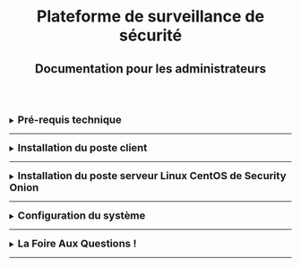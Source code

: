 <div align="center"><h1>Plateforme de surveillance de sécurité</h1></div>
<div align="center"><h2>Documentation pour les administrateurs</h2></div>
<br> 
<br>
<br>

<details>
<summary><strong><font size="+1">Pré-requis technique</font></strong></summary>

### Généralités
Disposer de :
  * Une machine serveur sous un OS Linux serveur CentOS où se trouvera Security Onion.
  * Machine clientes sous n'importe quel OS.
    Nous avons fait le choix de partir sous deux machines clientes avec deux OS différents.
    Cela nous permettra de mieux visualiser les différences entre les OS suivant ce que souhaite le client.

### Security Onion
Cliquez [ici](https://docs.securityonion.net/en/2.4/hardware.html), pour voir les spécificités requises pour une machine Security Onion. <br>
Cette documentation indiquera :
  * Configuration matérielle requise
  * Architecture du processeur
  * Spécificité minimum pour la RAM, la DATA, le nombre de cœur de CPU, ...
  * Et bien d'autres informations supplémentaires.

</details>
<HR> 

<details>
<summary><strong><font size="+1">Installation du poste client</font></strong></summary>
<br>
Ce n'est pas une obligation d'être sous un OS prédéterminé pour les machines clientes. <br>
Nous avons donc choisi de faire une démonstration sous Linux Ubuntu pour la mahcine utilisateur.

### Machine Ubuntu
  * Nom : **CLILIN01**
  * Compte utilisateur : **wilder**
  * Mot de passe : **Azerty1***
  * Adresse IP fixe : **172.16.10.20/24**

</details>
<HR>

<details>
<summary><strong><font size="+1">Installation du poste serveur Linux CentOS de Security Onion</font></strong></summary>
<div align="center"><img src="https://github.com/WildCodeSchool/TSSR-BDX-0924-P1-G3/blob/main/01_grub.webp" alt="Installation" width="50%"/></div>
<br>

<br> 
1. installation de logiciel Sécurity Onion avec une image Iso 
   https://docs.securityonion.net/en/2.4/download.html#download


<br> 

2.Suivez les instructions, complétez l'installation, pfaire uis redémarrez.
<br>
3.  Lancez l'ISO sur une machine qui respecte les spécifications matérielles minimales.

<br>

4. Vous pourriez avoir à retirer l'image ISO ou à ajuster les paramètres de démarrage de votre machine pour pouvoir démarrer avec le nouvel OS que vous avez installé.


<br>
5. Après cela, il suffit de se connecter avec le nom d'utilisateur et le mot de passe prédéfinis dans le cadre du processus d'installation. (voir avec le client) 
<br>


<br>
6. L'installation de Security Onion démarre automatiquement. Dans le cas où vous seriez amené à quitter l’installation , il vous suffit juste  de vous déconnecter de votre compte, de vous reconnecter et l’installation démarrera d'elle-même. Si cela ne fonctionne pas, vous pouvez l'exécuter manuellement comme suit :

       [sudo SecurityOnion/setup/so-setup iso]
   


 <br>
     
 [lien installation](https://docs.securityonion.net/en/2.4/installation.html)

 </details>
 
   

<HR>

<details>
<summary><strong><font size="+1">Configuration du système</font></strong></summary>
Explication de la configuration du système après installation des machines.
<br>
 
[Lien de configuration](https://docs.securityonion.net/en/2.4/configuration.html#configuration)

</details>
<HR>

<details>
<summary><strong><font size="+1">La Foire Aux Questions !</font></strong></summary>
TEXTE

</details>
<HR>
